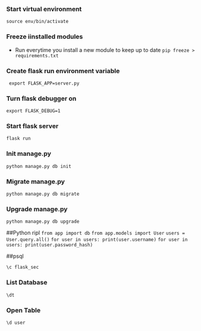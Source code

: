### Start virtual environment
```source env/bin/activate```

### Freeze iinstalled modules
- Run everytime you install a new module to keep up to date
```pip freeze > requirements.txt```

### Create flask run environment variable
``` export FLASK_APP=server.py```

### Turn flask debugger on
```export FLASK_DEBUG=1```

### Start flask server
```flask run```

### Init manage.py
```python manage.py db init```

### Migrate manage.py
```python manage.py db migrate```

### Upgrade manage.py
```python manage.py db upgrade```

##Python ripl
```from app import db```
```from app.models import User```
```users = User.query.all()```
```for user in users: print(user.username)```
```for user in users: print(user.password_hash)```

##psql

```\c flask_sec```

### List Database
```\dt```

### Open Table
```\d user```